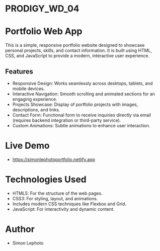 # PRODIGY_WD_04

# Portfolio Web App

This is a simple, responsive portfolio website designed to showcase personal projects, skills, and contact information. It is built using HTML, CSS, and JavaScript to provide a modern, interactive user experience.

## Features
- Responsive Design: Works seamlessly across desktops, tablets, and mobile devices.
- Interactive Navigation: Smooth scrolling and animated sections for an engaging experience.
- Projects Showcase: Display of portfolio projects with images, descriptions, and links.
- Contact Form: Functional form to receive inquiries directly via email (requires backend integration or third-party service).
- Custom Animations: Subtle animations to enhance user interaction.

# Live Demo
- https://simonlephotoportfolio.netlify.app

# Technologies Used
- HTML5: For the structure of the web pages.
- CSS3: For styling, layout, and animations.
- Includes modern CSS techniques like Flexbox and Grid.
- JavaScript: For interactivity and dynamic content.

# Author
- Simon Lephoto